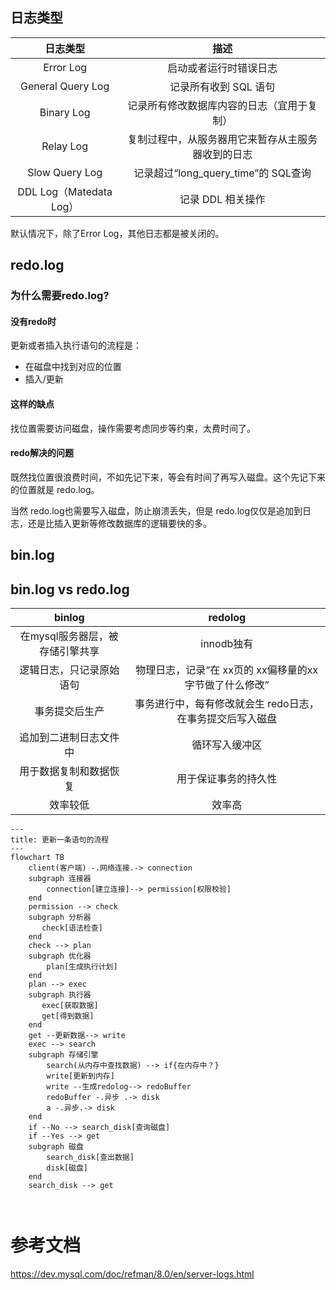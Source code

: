

## 日志类型

|        日志类型         |                        描述                        |
| :---------------------: | :------------------------------------------------: |
|        Error Log        |               启动或者运行时错误日志               |
|    General Query Log    |               记录所有收到 SQL 语句                |
|       Binary Log        |     记录所有修改数据库内容的日志（宜用于复制）     |
|        Relay Log        | 复制过程中，从服务器用它来暂存从主服务器收到的日志 |
|     Slow Query Log      |        记录超过“long_query_time”的 SQL查询         |
| DDL Log（Matedata Log） |                 记录 DDL 相关操作                  |

默认情况下，除了Error Log，其他日志都是被关闭的。


## redo.log

### 为什么需要redo.log?

#### 没有redo时

更新或者插入执行语句的流程是：

- 在磁盘中找到对应的位置
- 插入/更新

#### 这样的缺点

找位置需要访问磁盘，操作需要考虑同步等约束，太费时间了。

#### redo解决的问题

既然找位置很浪费时间，不如先记下来，等会有时间了再写入磁盘。这个先记下来的位置就是 redo.log。

当然 redo.log也需要写入磁盘，防止崩溃丢失，但是 redo.log仅仅是追加到日志，还是比插入更新等修改数据库的逻辑要快的多。



## bin.log



## bin.log vs redo.log

|             binlog              |                          redolog                          |
| :-----------------------------: | :-------------------------------------------------------: |
| 在mysql服务器层，被存储引擎共享 |                        innodb独有                         |
|    逻辑日志，只记录原始语句     |  物理日志，记录“在 xx页的 xx偏移量的xx字节做了什么修改”   |
|         事务提交后生产          | 事务进行中，每有修改就会生 redo日志，在事务提交后写入磁盘 |
|     追加到二进制日志文件中      |                      循环写入缓冲区                       |
|     用于数据复制和数据恢复      |                   用于保证事务的持久性                    |
|            效率较低             |                          效率高                           |





```mermaid
---
title: 更新一条语句的流程
---
flowchart TB
    client(客户端) -.网络连接.-> connection
    subgraph 连接器
    	connection[建立连接]--> permission[权限校验]
    end
    permission --> check
    subgraph 分析器
       check[语法检查]
    end
    check --> plan
    subgraph 优化器
    	plan[生成执行计划]
    end
    plan --> exec
    subgraph 执行器
       exec[获取数据]
       get[得到数据]
    end
    get --更新数据--> write
    exec --> search
    subgraph 存储引擎
        search(从内存中查找数据) --> if{在内存中？}
        write[更新到内存]
        write --生成redolog--> redoBuffer
        redoBuffer -.异步 .-> disk
	    a -.异步.-> disk
    end
    if --No --> search_disk[查询磁盘]
    if --Yes --> get
    subgraph 磁盘
        search_disk[查出数据]
		disk[磁盘]
	end
	search_disk --> get



```



# 参考文档

https://dev.mysql.com/doc/refman/8.0/en/server-logs.html
